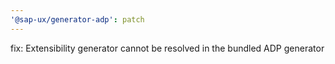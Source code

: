 ```yaml
---
'@sap-ux/generator-adp': patch
---
```


fix: Extensibility generator cannot be resolved in the bundled ADP generator
